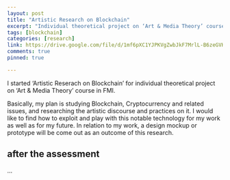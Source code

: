 ```yaml
---
layout: post
title: "Artistic Research on Blockchain"
excerpt: "Individual theoretical project on ‘Art & Media Theory’ course in FMI"
tags: [blockchain]
categories: [research]
link: https://drive.google.com/file/d/1mf6pXC1YJPKVgZwbJkF7MrlL-B6zeGVH/view
comments: true
pinned: true

---
```



I started ‘Artistic Reserach on Blockchain’ for individual theoretical project on ‘Art & Media Theory’ course in FMI.

Basically, my plan is studying Blockchain, Cryptocurrency and related issues, and researching the artistic discourse and practices on it. I would like to find how to exploit and play with this notable technology for my work as well as for my future. In relation to my work, a design mockup or prototype will be come out as an outcome of this research.

## after the assessment

...
